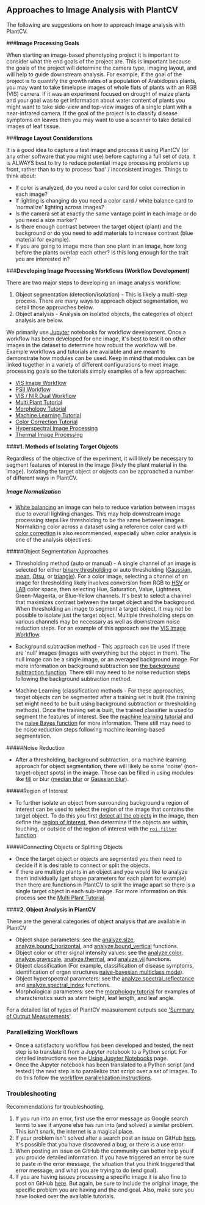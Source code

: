 ## Approaches to Image Analysis with PlantCV

The following are suggestions on how to approach image analysis with PlantCV. 

###**Image Processing Goals**

When starting an image-based phenotyping project it is important to consider what the end goals of the project are.
This is important because the goals of the project will determine the camera type, imaging layout, and will help to 
guide downstream analysis. For example, if the goal of the project is to quantify the growth rates of a population of 
Arabidopsis plants, you may want to take timelapse images of whole flats of plants with an RGB (VIS) camera. If it was 
an experiment focused on drought of maize plants and your goal was to get information about water content of plants you
might want to take side-view and top-view images of a single plant with a near-infrared camera. If the goal of the 
project is to classify disease symptoms on leaves then you may want to use a scanner to take detailed images of leaf 
tissue. 

###**Image Layout Considerations**

It is a good idea to capture a test image and process it using PlantCV (or any other software that you might use) 
before capturing a full set of data. It is ALWAYS best to try to reduce potential image processing problems up front, 
rather than to try to process 'bad' / inconsistent images. Things to think about:

*  If color is analyzed, do you need a color card for color correction in each image?
*  If lighting is changing do you need a color card / white balance card to 'normalize' lighting across images?
*  Is the camera set at exactly the same vantage point in each image or do you need a size marker?
*  Is there enough contrast between the target object (plant) and the background or do you need to add materials to 
increase contrast (blue material for example).
*  If you are going to image more than one plant in an image, how long before the plants overlap each other? Is this 
long enough for the trait you are interested in?

###**Developing Image Processing Workflows (Workflow Development)**

There are two major steps to developing an image analysis workflow:

1.  Object segmentation (detection/isolation) - This is likely a multi-step process. There are many ways to approach 
object segmentation, we detail those approaches below.
2.  Object analysis - Analysis on isolated objects, the categories of object analysis are below.

We primarily use [Jupyter](jupyter.md) notebooks for workflow development.
Once a workflow has been developed for one image, it's best to test it on other images in
the dataset to determine how robust the workflow will be. Example workflows and tutorials are available and are meant 
to demonstrate how modules can be used. Keep in mind that modules can be linked together in a variety of different 
configurations to meet image processing goals so the tutorials simply examples of a few approaches:

*  [VIS Image Workflow](tutorials/vis_tutorial.md)
*  [PSII Workflow](tutorials/psII_tutorial.md)
*  [VIS / NIR Dual Workflow](tutorials/vis_nir_tutorial.md)
*  [Multi Plant Tutorial](tutorials/multi-plant_tutorial.md)
*  [Morphology Tutorial](tutorials/morphology_tutorial.md) 
*  [Machine Learning Tutorial](tutorials/machine_learning_tutorial.md)
*  [Color Correction Tutorial](tutorials/transform_color_correction_tutorial.md)
*  [Hyperspectral Image Processing](tutorials/hyperspectral_tutorial.md)
*  [Thermal Image Processing](tutorials/thermal_tutorial.md)

####**1. Methods of Isolating Target Objects**

Regardless of the objective of the experiment, it will likely be necessary to segment features of interest in 
the image (likely the plant material in the image). Isolating the target object or objects can be approached a number 
of different ways in PlantCV.

##### Image Normalization

*  [White balancing](white_balance.md) an image can help to reduce variation between images due to overall lighting changes. This may help 
downstream image processing steps like thresholding to be the same between images. Normalizing color across a dataset using a reference
color card with [color correction](tutorials/transform_color_correction_tutorial.md) is also recommended, especially when color analysis is one 
of the analysis objectives. 

#####Object Segmentation Approaches

*  Thresholding method (auto or manual) - A single channel of an image is selected for either 
[binary thresholding](binary_threshold.md) or auto thresholding ([Gaussian](gaussian_threshold.md), 
[mean](mean_threshold.md), [Otsu](otsu_threshold.md), or [triangle](triangle_threshold.md)). For a color image, 
selecting a channel of an image for thresholding likely involves conversion from RGB to [HSV](rgb2hsv.md) or 
[LAB](rgb2lab.md) color space, then selecting Hue, Saturation, Value, Lightness, Green-Magenta, or Blue-Yellow channels.
It's best to select a channel that maximizes contrast between the target object and the background. When thresholding 
an image to segment a target object, it may not be possible to isolate just the target object. Multiple thresholding 
steps on various channels may be necessary as well as downstream noise reduction steps. For an example of this approach 
see the [VIS Image Workflow](tutorials/vis_tutorial.md). 

*  Background subtraction method - This approach can be used if there are 'null' images (images with everything but the 
object in them). The null image can be a single image, or an averaged background image. For more information on 
background subtraction see [the background subtraction function](background_subtraction.md). There still may need to be 
noise reduction steps following the background subtraction method.

*  Machine Learning (classification) methods - For these approaches, target objects can be segmented after a training 
set is built (the training set might need to be built using background subtraction or thresholding methods). Once the 
training set is built, the trained classifier is used to segment the features of interest. See the 
[machine learning tutorial](tutorials/machine_learning_tutorial.md) and the [naive Bayes function](naive_bayes.md) for more
information. There still may need to be noise reduction steps following machine learning-based segmentation.

#####Noise Reduction 

*  After a thresholding, background subtraction, or a machine learning approach for object segmentation, there will 
likely be some 'noise' (non-target-object spots) in the image. Those can be filled in using modules like [fill](fill.md) or blur
([median blur](median_blur.md) or [Gaussian blur](gaussian_blur.md)). 

#####Region of Interest

*  To further isolate an object from surrounding background a region of interest can be used to select the region of 
the image that contains the target object. To do this you first [detect all the objects](find_objects.md) in the image, 
then define the [region of interest](roi_rectangle.md), then determine if the objects are  within, touching, or outside of 
the region of interest with the [`roi.filter` function](roi_filter.md).

#####Connecting Objects or Splitting Objects

*  Once the target object or objects are segmented you then need to decide if it is desirable to connect or split the 
objects.
*  If there are multiple plants in an object and you would like to analyze them individually (get shape parameters for 
each plant for example) then there are functions in PlantCV to split the image apart so there is a single target object 
in each sub-image. For more information on this process see the [Multi Plant Tutorial](tutorials/multi-plant_tutorial.md). 

####**2. Object Analysis in PlantCV**
    
These are the general categories of object analysis that are available in PlantCV  

*  Object shape parameters: see the [analyze.size](analyze_size.md), [analyze.bound_horizontal](analyze_bound_horizontal2.md),
and [analyze.bound_vertical](analyze_bound_vertical2.md) functions.
*  Object color or other signal intensity values: see the [analyze.color](analyze_color2.md), 
[analyze.grayscale](analyze_grayscale.md), [analyze.thermal](analyze_thermal.md),
and [analyze.yii](analyze_yii.md) functions.
*  Object classification (For example, classification of disease symptoms, identification of organ structures 
[naive-bayesian multiclass mode](naive_bayes_multiclass.md)).
*  Object hyperspectral parameters: see the [analyze.spectral_reflectance](analyze_spectral_reflectance.md) and [analyze.spectral_index](analyze_spectral_index.md) functions.
*  Morphological parameters: see the [morphology tutorial](tutorials/morphology_tutorial.md) for examples of characteristics such as stem height,
leaf length, and leaf angle. 

For a detailed list of types of PlantCV measurement outputs see 
['Summary of Output Measurements'](output_measurements.md).

### Parallelizing Workflows

*  Once a satisfactory workflow has been developed and tested, the next step is to translate it from a Jupyter notebook 
to a Python script. For detailed instructions see the 
[Using Jupyter Notebooks](jupyter.md) page. 
*  Once the Jupyter notebook has been translated to a Python script (and tested!) the next step is to parallelize that 
script over a set of images. To do this follow the [workflow parallelization instructions](pipeline_parallel.md). 
 
### Troubleshooting

Recommendations for troubleshooting.

1.  If you run into an error, first use the error message as Google search terms to see if anyone else has run into 
(and solved) a similar problem. This isn't snark, the internet is a magical place. 
2.  If your problem isn't solved after a search post an issue on GitHub 
[here](https://github.com/danforthcenter/plantcv/issues). It's possible that you have discovered a bug, or there is a 
use error. 
3.  When posting an issue on GitHub the community can better help you if you provide detailed information. If you have 
triggered an error be sure to paste in the error message, the situation that you think triggered that error message, 
and what you are trying to do (end goal). 
4.  If you are having issues processing a specific image it is also fine to post on GitHub 
[here](https://github.com/danforthcenter/plantcv/issues). But again, be sure to include the original image, the specific problem 
you are having and the end goal. Also, make sure you have looked over the available tutorials.
